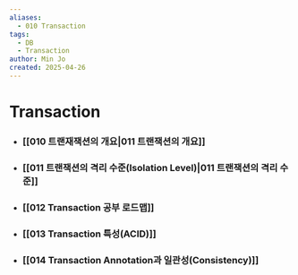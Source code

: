 ```yaml
---
aliases:
  - 010 Transaction
tags:
  - DB
  - Transaction
author: Min Jo
created: 2025-04-26
---
```


# Transaction 
- ### [[010 트랜재잭션의 개요|011 트랜잭션의 개요]]
- ### [[011 트랜잭션의 격리 수준(Isolation Level)|011 트랜잭션의 격리 수준]]
- ### [[012 Transaction 공부 로드맵]]
- ### [[013 Transaction 특성(ACID)]]
- ### [[014 Transaction Annotation과 일관성(Consistency)]]

